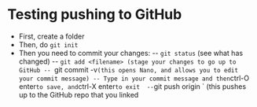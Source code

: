 # Testing pushing to GitHub

- First, create a folder
- Then, do `git init`
- Then you need to commit your changes:
-- `git status` (see what has changed)
-- `git add <filename> (stage your changes to go up to GitHub
-- `git commit -v` (this opens Nano, and allows you to edit your commit message)
-- Type in your commit message and then `ctrl-O enter` to save, and `ctrl-X enter` to exit 
-- `git push origin <branchname>` (this pushes up to the GitHub repo that you linked
